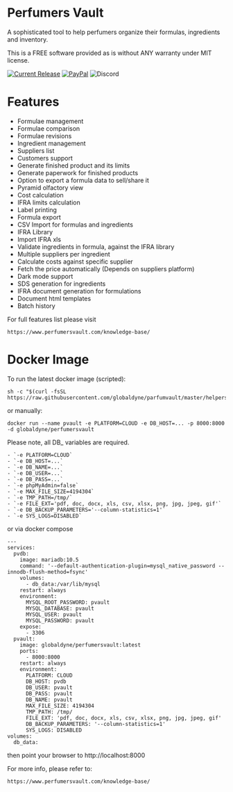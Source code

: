 # Perfumers Vault

A sophisticated tool to help perfumers organize their formulas, ingredients and inventory.

This is a FREE software provided as is without ANY warranty under MIT license.

[![Current Release](https://img.shields.io/github/v/release/globaldyne/parfumvault.svg "Current Release")](https://github.com/globaldyne/parfumvault/releases/latest) [![PayPal](https://img.shields.io/badge/donate-PayPal-green.svg)](https://paypal.me/jbparfum) 
![Discord](https://img.shields.io/discord/1238069309356638217)


# Features 
* Formulae management
* Formulae comparison
* Formulae revisions
* Ingredient management
* Suppliers list
* Customers support
* Generate finished product and its limits
* Generate paperwork for finished products 
* Option to export a formula data to sell/share it 
* Pyramid olfactory view
* Cost calculation
* IFRA limits calculation
* Label printing
* Formula export
* CSV Import for formulas and ingredients
* IFRA Library
* Import IFRA xls
* Validate ingredients in formula, against the IFRA library
* Multiple suppliers per ingredient
* Calculate costs against specific supplier
* Fetch the price automatically (Depends on suppliers platform)
* Dark mode support
* SDS generation for ingredients
* IFRA document generation for formulations
* Document html templates
* Batch history

For full features list please visit
	
	https://www.perfumersvault.com/knowledge-base/


# Docker Image

To run the latest docker image (scripted):

	sh -c "$(curl -fsSL https://raw.githubusercontent.com/globaldyne/parfumvault/master/helpers/run_pvault.sh)"

or manually:
	
	docker run --name pvault -e PLATFORM=CLOUD -e DB_HOST=... -p 8000:8000 -d globaldyne/perfumersvault

Please note, all DB_ variables are required.

	- `-e PLATFORM=CLOUD`
	- `-e DB_HOST=...`
	- `-e DB_NAME=...`
	- `-e DB_USER=...`
	- `-e DB_PASS=...`
	- `-e phpMyAdmin=false`
	- `-e MAX_FILE_SIZE=4194304`
	- `-e TMP_PATH=/tmp/`
	- `-e FILE_EXT='pdf, doc, docx, xls, csv, xlsx, png, jpg, jpeg, gif'`
	- `-e DB_BACKUP_PARAMETERS='--column-statistics=1'`
	- `-e SYS_LOGS=DISABLED`

or via docker compose

	---
	services:
	  pvdb:
	    image: mariadb:10.5
	    command: '--default-authentication-plugin=mysql_native_password --innodb-flush-method=fsync'
	    volumes:
	      - db_data:/var/lib/mysql
	    restart: always
	    environment:
	      MYSQL_ROOT_PASSWORD: pvault
	      MYSQL_DATABASE: pvault
	      MYSQL_USER: pvault
	      MYSQL_PASSWORD: pvault
	    expose:
	      - 3306
	  pvault:
	    image: globaldyne/perfumersvault:latest
	    ports:
	      - 8000:8000
	    restart: always
	    environment:
	      PLATFORM: CLOUD
	      DB_HOST: pvdb
	      DB_USER: pvault
	      DB_PASS: pvault
	      DB_NAME: pvault
	      MAX_FILE_SIZE: 4194304
	      TMP_PATH: /tmp/
	      FILE_EXT: 'pdf, doc, docx, xls, csv, xlsx, png, jpg, jpeg, gif'
	      DB_BACKUP_PARAMETERS: '--column-statistics=1'
		  SYS_LOGS: DISABLED
	volumes:
	  db_data:



then point your browser to http://localhost:8000

For more info, please refer to:
	
	https://www.perfumersvault.com/knowledge-base/


